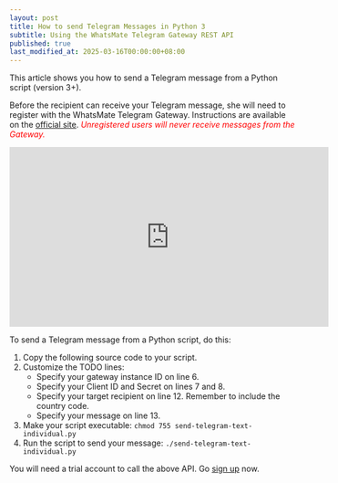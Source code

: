 ```yaml
---
layout: post
title: How to send Telegram Messages in Python 3
subtitle: Using the WhatsMate Telegram Gateway REST API
published: true
last_modified_at: 2025-03-16T00:00:00+08:00
---
```


This article shows you how to send a Telegram message from a Python script (version 3+).

Before the recipient can receive your Telegram message, she will need to register with the WhatsMate Telegram Gateway. Instructions are available on the [official site](https://www.whatsmate.net/telegram-gateway-api.html). <span style="color:red">*Unregistered users will never receive messages from the Gateway.*</span>


<iframe width="560" height="315" src="https://www.youtube.com/embed/GsI84GT1cpg?rel=0&cc_load_policy=1" frameborder="0" allowfullscreen></iframe>


To send a Telegram message from a Python script, do this:

1. Copy the following source code to your script.  <script src="https://gist.github.com/whatsmate/d8b7cc36621a54990292c7655849138a.js"></script>
2. Customize the TODO lines:
   * Specify your gateway instance ID on line 6.
   * Specify your Client ID and Secret on lines 7 and 8.
   * Specify your target recipient on line 12. Remember to include the country code.
   * Specify your message on line 13.
3. Make your script executable: `chmod 755 send-telegram-text-individual.py`
4. Run the script to send your message: `./send-telegram-text-individual.py`


You will need a trial account to call the above API. Go [sign up](https://www.whatsmate.net/telegram-gateway-api.html) now.



<br>
